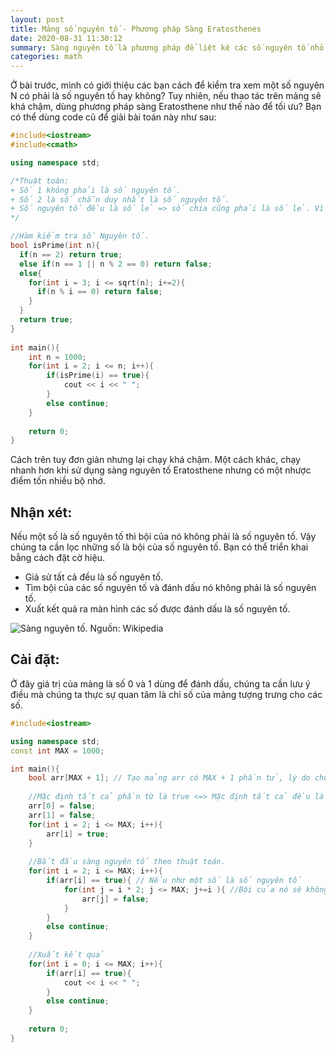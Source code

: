 ```yaml
---
layout: post
title: Mảng số nguyên tố - Phương pháp Sàng Eratosthenes
date: 2020-08-31 11:30:12
summary: Sàng nguyên tố là phương pháp để liệt kê các số nguyên tố nhỏ hơn một số cho trước.
categories: math
---
```


Ở bài trước, mình có giới thiệu các bạn cách để kiểm tra xem một số nguyên N có phải là số nguyên tố hay không? Tuy nhiên, nếu thao tác trên mảng sẽ khá chậm, dùng phương pháp sàng Eratosthene như thế nào để tối ưu?
Bạn có thể dùng code cũ để giải bài toán này như sau:

```cpp
#include<iostream>
#include<cmath>

using namespace std;

/*Thuật toán:
+ Số 1 không phải là số nguyên tố.
+ Số 2 là số chẵn duy nhất là số nguyên tố.
+ Số nguyên tố đều là số lẻ => số chia cũng phải là số lẻ. Vì số lẻ không thể chia hết cho số chẵn được.
*/

//Hàm kiểm tra số Nguyên tố.
bool isPrime(int n){
  if(n == 2) return true;
  else if(n == 1 || n % 2 == 0) return false;
  else{
    for(int i = 3; i <= sqrt(n); i+=2){
      if(n % i == 0) return false;
    }
  }
  return true;
}
 
int main(){
    int n = 1000;
    for(int i = 2; i <= n; i++){
        if(isPrime(i) == true){
            cout << i << " ";
        }
        else continue;
    }
    
    return 0;
}
```
Cách trên tuy đơn giản nhưng lại chạy khá chậm. Một cách khác, chạy nhanh hơn khi sử dụng sàng nguyên tố Eratosthene nhưng có một nhược điểm tốn nhiều bộ nhớ.

## Nhận xét:

Nếu một số là số nguyên tố thì bội của nó không phải là số nguyên tố. Vậy chúng ta cần lọc những số là bội của số nguyên tố. Bạn có thể triển khai bằng cách đặt cờ hiệu.
-   Giả sử tất cả đều là số nguyên tố.
-   Tìm bội của các số nguyên tố và đánh dấu nó không phải là số nguyên tố.
-   Xuất kết quả ra màn hình các số được đánh dấu là số nguyên tố.

![Sàng nguyên tố. Nguồn: Wikipedia](https://upload.wikimedia.org/wikipedia/commons/b/b8/Animation_Sieb_des_Eratosthenes_%28vi%29.gif)

## Cài đặt:

Ở đây giá trị của mảng là số 0 và 1 dùng để đánh dấu, chúng ta cần lưu ý điều mà chúng ta thực sự quan tâm là chỉ số của mảng tượng trưng cho các số.

```cpp
#include<iostream>

using namespace std;
const int MAX = 1000;

int main(){
    bool arr[MAX + 1]; // Tạo mảng arr có MAX + 1 phần tử, lý do chúng ta sẽ bỏ số 0 và số 1 và lấy tới số MAX.
    
    //Mặc định tất cả phần từ là true <=> Mặc định tất cả đều là số nguyên tố. Lấy phần từ thứ 2
    arr[0] = false;
    arr[1] = false;
    for(int i = 2; i <= MAX; i++){
        arr[i] = true;
    }
    
    //Bắt đầu sàng nguyên tố theo thuật toán.
    for(int i = 2; i <= MAX; i++){
        if(arr[i] == true){ // Nếu như một số là số nguyên tố
            for(int j = i * 2; j <= MAX; j+=i ){ //Bội của nó sẽ không phải là số nguyên tố.
                arr[j] = false;
            }
        }
        else continue;
    }
    
    //Xuất kết quả
    for(int i = 0; i <= MAX; i++){
        if(arr[i] == true){
            cout << i << " ";
        }
        else continue;
    }
    
    return 0;
}
```
